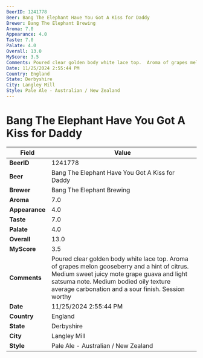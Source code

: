 ```yaml
---
BeerID: 1241778
Beer: Bang The Elephant Have You Got A Kiss for Daddy
Brewer: Bang The Elephant Brewing
Aroma: 7.0
Appearance: 4.0
Taste: 7.0
Palate: 4.0
Overall: 13.0
MyScore: 3.5
Comments: Poured clear golden body white lace top.  Aroma of grapes melon gooseberry and a hint of citrus. Medium sweet juicy mote grape guava and light satsuma note. Medium bodied oily texture average carbonation and a sour finish.  Session worthy
Date: 11/25/2024 2:55:44 PM
Country: England
State: Derbyshire
City: Langley Mill
Style: Pale Ale - Australian / New Zealand
---
```


# Bang The Elephant Have You Got A Kiss for Daddy

| Field         | Value |
|---------------|-------|
| **BeerID** | 1241778 |
| **Beer** | Bang The Elephant Have You Got A Kiss for Daddy |
| **Brewer** | Bang The Elephant Brewing |
| **Aroma** | 7.0 |
| **Appearance** | 4.0 |
| **Taste** | 7.0 |
| **Palate** | 4.0 |
| **Overall** | 13.0 |
| **MyScore** | 3.5 |
| **Comments** | Poured clear golden body white lace top.  Aroma of grapes melon gooseberry and a hint of citrus. Medium sweet juicy mote grape guava and light satsuma note. Medium bodied oily texture average carbonation and a sour finish.  Session worthy  |
| **Date** | 11/25/2024 2:55:44 PM |
| **Country** | England |
| **State** | Derbyshire |
| **City** | Langley Mill |
| **Style** | Pale Ale - Australian / New Zealand |

